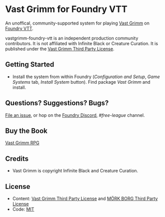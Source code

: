 # Vast Grimm for Foundry VTT

An unoffical, community-supported system for playing [Vast Grimm](https://vastgrimm.com/) on [Foundry VTT](http://foundryvtt.com/).

vastgrimm-foundry-vtt is an independent production community contributors. It is not affiliated with Infinite Black or Creature Curation. It is published under the [Vast Grimm Third Party License](https://vastgrimm.com/the-horde/).

## Getting Started
  * Install the system from within Foundry (*Configuration and Setup*, *Game Systems* tab, *Install System* button). Find package *Vast Grimm* and install.

## Questions? Suggestions? Bugs?
[File an issue](https://github.com/fvtt-fria-ligan/vastgrimm-foundry-vtt/issues), or hop on the [Foundry Discord](https://discord.gg/foundryvtt), *#free-league* channel.

## Buy the Book
[Vast Grimm RPG](https://gamefound.com/projects/infiniteblack/vastgrimm#/)

## Credits

  * Vast Grimm is copyright Infinite Black and Creature Curation.

## License
  * Content: [Vast Grimm Third Party License](https://vastgrimm.com/the-horde/) and [MÖRK BORG Third Party License](https://morkborg.com/license/)
  * Code: [MIT](https://en.wikipedia.org/wiki/MIT_License)
